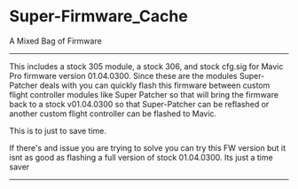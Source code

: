 # Super-Firmware_Cache
A Mixed Bag of Firmware

*******************************************************************************************************************************************
This includes a stock 305 module, a stock 306, and stock cfg.sig for Mavic Pro firmware version 01.04.0300. Since these are the modules Super-Patcher deals with you can quickly flash this firmware between custom flight controller modules like Super Patcher so that will bring the firmware back to a stock v01.04.0300 so that Super-Patcher can be reflashed or another custom flight controller can be flashed to Mavic. 

This is to just to save time. 

If there's and issue you are trying to solve you can try this FW version but it isnt as good as flashing a full version of stock 01.04.0300. Its just a time saver
*******************************************************************************************************************************************
